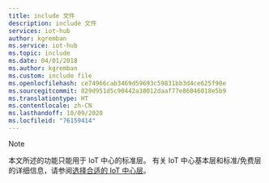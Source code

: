 ```yaml
---
title: include 文件
description: include 文件
services: iot-hub
author: kgremban
ms.service: iot-hub
ms.topic: include
ms.date: 04/01/2018
ms.author: kgremban
ms.custom: include file
ms.openlocfilehash: ce74966cab3469d59693c59831bb3d4ce625f90e
ms.sourcegitcommit: 829d951d5c90442a38012daaf77e86046018e5b9
ms.translationtype: HT
ms.contentlocale: zh-CN
ms.lasthandoff: 10/09/2020
ms.locfileid: "76159414"
---
```

>[!NOTE]
>本文所述的功能只能用于 IoT 中心的标准层。 有关 IoT 中心基本层和标准/免费层的详细信息，请参阅[选择合适的 IoT 中心层](../articles/iot-hub/iot-hub-scaling.md)。
